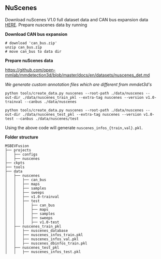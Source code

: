 

## NuScenes
Download nuScenes V1.0 full dataset data  and CAN bus expansion data [HERE](https://www.nuscenes.org/download). Prepare nuscenes data by running

**Download CAN bus expansion**

```shell
# download 'can_bus.zip'
unzip can_bus.zip 
# move can_bus to data dir
```

**Prepare nuScenes data**

https://github.com/open-mmlab/mmdetection3d/blob/master/docs/en/datasets/nuscenes_det.md

*We generate custom annotation files which are different from mmdet3d's*

```
python tools/create_data.py nuscenes --root-path ./data/nuscenes --out-dir ./data/nuscenes_train_pkl --extra-tag nuscenes --version v1.0-trainval --canbus ./data/nuscenes

python tools/create_data.py nuscenes --root-path ./data/nuscenes --out-dir ./data/nuscenes_test_pkl --extra-tag nuscenes --version v1.0-test --canbus ./data/nuscenes/test
```

Using the above code will generate `nuscenes_infos_{train,val}.pkl`.

**Folder structure**

```
MSBEVFusion
├── projects
│   ├── configs
│   ├── nuscenes
├── ckpts
├── tools
├── data
│   ├── nuscenes
│   │   ├── can_bus
│   │   ├── maps
│   │   ├── samples
│   │   ├── sweeps
│   │   ├── v1.0-trainval
│   │   ├── test
│   │   │   ├── can_bus
│   │   │   ├── maps
│   │   │   ├── samples
│   │   │   ├── sweeps
│   │   │   ├── v1.0-test
│   ├── nuscenes_train_pkl
│   │   ├── nuscenes_database
│   │   ├── nuscenes_infos_train.pkl
│   │   ├── nuscenes_infos_val.pkl
│   │   ├── nuscenes_dbinfos_train.pkl
│   ├── nuscenes_test_pkl
│   │   ├── nuscenes_infos_test.pkl
```

